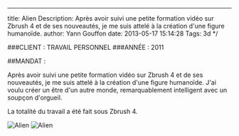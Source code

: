---
title: Alien
Description: Après avoir suivi une petite formation vidéo sur Zbrush 4 et de ses nouveautés, je me suis attelé à la création d'une figure humanoïde.
author: Yann Gouffon
date: 2013-05-17 15:14:28
Tags: 3d
*/

###CLIENT : TRAVAIL PERSONNEL
###ANNÉE : 2011

##MANDAT :

Après avoir suivi une petite formation vidéo sur Zbrush 4 et de ses nouveautés, je me suis attelé à la création d'une figure humanoïde. J'ai voulu créer un être d'un autre monde, remarquablement intelligent avec un soupçon d'orgueil.

La totalité du travail a été fait sous Zbrush 4. 

![Alien](http://staging.yago.io/content/images/alien.jpg.jpg)
![Alien](http://staging.yago.io/content/images/alien2.jpg.jpg)

